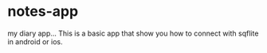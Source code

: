 # notes-app
my diary app...
This is a basic app that show you how to connect with sqflite in android or ios.

